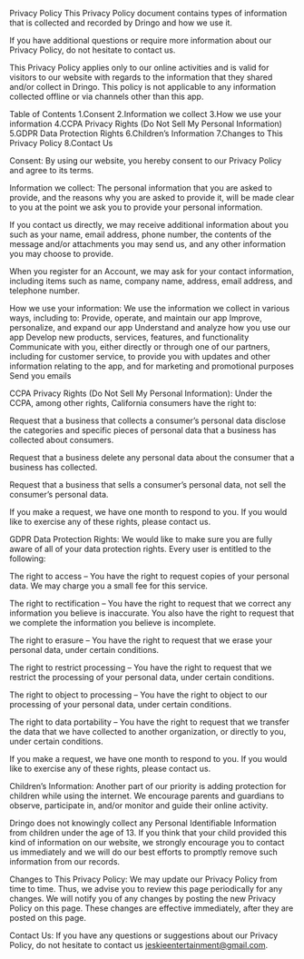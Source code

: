 Privacy Policy
This Privacy Policy document contains types of information that is collected and recorded by Dringo and how we use it.

If you have additional questions or require more information about our Privacy Policy, do not hesitate to contact us.

This Privacy Policy applies only to our online activities and is valid for visitors to our website with regards to the information that they shared and/or collect in Dringo. This policy is not applicable to any information collected offline or via channels other than this app.

Table of Contents
1.Consent
2.Information we collect
3.How we use your information
4.CCPA Privacy Rights (Do Not Sell My Personal Information)
5.GDPR Data Protection Rights
6.Children’s Information
7.Changes to This Privacy Policy
8.Contact Us

Consent:
By using our website, you hereby consent to our Privacy Policy and agree to its terms.

Information we collect:
The personal information that you are asked to provide, and the reasons why you are asked to provide it, will be made clear to you at the point we ask you to provide your personal information.

If you contact us directly, we may receive additional information about you such as your name, email address, phone number, the contents of the message and/or attachments you may send us, and any other information you may choose to provide.

When you register for an Account, we may ask for your contact information, including items such as name, company name, address, email address, and telephone number.

How we use your information:
We use the information we collect in various ways, including to:
Provide, operate, and maintain our app
Improve, personalize, and expand our app
Understand and analyze how you use our app
Develop new products, services, features, and functionality
Communicate with you, either directly or through one of our partners, including for customer service, to provide you with updates and other information relating to the app, and for marketing and promotional purposes
Send you emails



CCPA Privacy Rights (Do Not Sell My Personal Information):
Under the CCPA, among other rights, California consumers have the right to:

Request that a business that collects a consumer’s personal data disclose the categories and specific pieces of personal data that a business has collected about consumers.

Request that a business delete any personal data about the consumer that a business has collected.

Request that a business that sells a consumer’s personal data, not sell the consumer’s personal data.

If you make a request, we have one month to respond to you. If you would like to exercise any of these rights, please contact us.

GDPR Data Protection Rights:
We would like to make sure you are fully aware of all of your data protection rights. Every user is entitled to the following:

The right to access – You have the right to request copies of your personal data. We may charge you a small fee for this service.

The right to rectification – You have the right to request that we correct any information you believe is inaccurate. You also have the right to request that we complete the information you believe is incomplete.

The right to erasure – You have the right to request that we erase your personal data, under certain conditions.

The right to restrict processing – You have the right to request that we restrict the processing of your personal data, under certain conditions.

The right to object to processing – You have the right to object to our processing of your personal data, under certain conditions.

The right to data portability – You have the right to request that we transfer the data that we have collected to another organization, or directly to you, under certain conditions.

If you make a request, we have one month to respond to you. If you would like to exercise any of these rights, please contact us.

Children’s Information:
Another part of our priority is adding protection for children while using the internet. We encourage parents and guardians to observe, participate in, and/or monitor and guide their online activity.

Dringo does not knowingly collect any Personal Identifiable Information from children under the age of 13. If you think that your child provided this kind of information on our website, we strongly encourage you to contact us immediately and we will do our best efforts to promptly remove such information from our records.

Changes to This Privacy Policy:
We may update our Privacy Policy from time to time. Thus, we advise you to review this page periodically for any changes. We will notify you of any changes by posting the new Privacy Policy on this page. These changes are effective immediately, after they are posted on this page.


Contact Us:
If you have any questions or suggestions about our Privacy Policy, do not hesitate to contact us jeskieentertainment@gmail.com.


